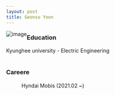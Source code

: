 ```yaml
---
layout: post
title: Geonsu Yoon
---
```


<img src="https://user-images.githubusercontent.com/57785895/122384263-7d619500-cfa6-11eb-8250-ffe4ead91b41.jpg" alt="image" style="float:left">

### Education
Kyunghee university - Electric Engineering
<br>
<br>
### Careere
　　　Hyndai Mobis (2021.02 ~)
 
 <br>
